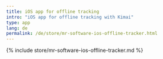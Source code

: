```yaml
---
title: iOS app for offline tracking
intro: "iOS app for offline tracking with Kimai"
type: app
lang: de
permalink: /de/store/mr-software-ios-offline-tracker.html
---
```


{% include store/mr-software-ios-offline-tracker.md %}
